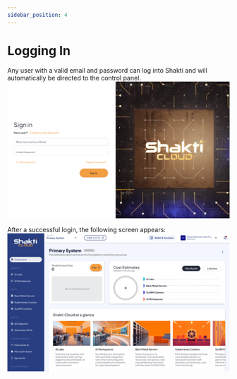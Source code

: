 ```yaml
---
sidebar_position: 4
---
```

# Logging In

Any user with a valid email and password can log into Shakti and will automatically be directed to the control panel.
![Logging In](LoggingIn.png)

After a successful login, the following screen appears:
 ![Dashboard](dashboardimage.png)
